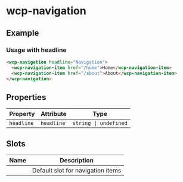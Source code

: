 # wcp-navigation

## Example

### Usage with headline

```html
<wcp-navigation headline="Navigation">
  <wcp-navigation-item href="/home">Home</wcp-navigation-item>
  <wcp-navigation-item href="/about">About</wcp-navigation-item>
</wcp-navigation>
```

## Properties

| Property   | Attribute  | Type                  |
|------------|------------|-----------------------|
| `headline` | `headline` | `string \| undefined` |

## Slots

| Name | Description                       |
|------|-----------------------------------|
|      | Default slot for navigation items |
